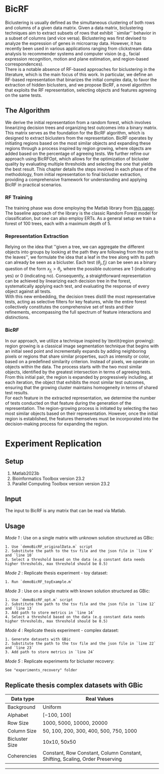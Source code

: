 # BicRF

Biclustering is usually defined as the simultaneous clustering of both rows and columns of a given data matrix. Given a data matrix, biclustering techniques aim to extract subsets of rows that exhibit ``similar'' behavior in a subset of columns (and vice versa). Biclustering was first devised to analyze the expression of genes in microarray data. However, it has recently been used in various applications ranging from clickstream data analysis to recommender systems and computer vision (e.g., facial expression recognition, motion and plane estimation, and region-based correspondences).\
There is a notable absence of RF-based approaches for biclustering in the literature, which is the main focus of this work. In particular, we define an RF-based representation that binarizes the initial complex data, to favor the extraction of hidden biclusters, and we propose BicRF, a novel algorithm that exploits the RF representation, selecting objects and features agreeing on the same tests.


## The Algorithm
We derive the initial representation from a random forest, which involves linearizing decision trees and organizing test outcomes into a binary matrix. This matrix serves as the foundation for the BicRF algorithm, which is designed to extract biclusters from the representation. BicRF operates by initiating regions based on the most similar objects and expanding these regions through a process inspired by region growing, where objects are added based on the percentage of agreeing tests. We further refine our approach using BicRFOpt, which allows for the optimization of bicluster quality by evaluating multiple thresholds and selecting the one that yields the best result. This chapter details the steps involved in each phase of the methodology, from initial representation to final bicluster extraction, providing a comprehensive framework for understanding and applying BicRF in practical scenarios.


### RF Training
The training phase was done employing the Matlab library from [this paper]([http://example.com](https://profs.scienze.univr.it/~bicego/papers/2020_ICPR_On_learning_Random.pdf)). The baseline approach of the library is the classic Random Forest model for classification, but one can also employ ERTs. As a general setup we train a forest of 100 trees, each with a maximum depth of 5. 

### Representation Extraction
Relying on the idea that ''given a tree, we can aggregate the different objects into groups by looking at the path they are following from the root to the leaves'', we formulate the idea that a leaf in the tree along with its path can already be seen as a bicluster. Each test $(\theta_j, f_j)$ can be seen as a binary question of the form $x_{f_j} > \theta_j$, where the possible outcomes are 1 (indicating yes) or 0 (indicating no). Consequently, a straightforward representation can be achieved by linearizing each decision tree in the forest, systematically applying each test, and evaluating the response of every object against all tests.\
With this new embedding, the decision trees distill the most representative tests, acting as selective filters for key features, while the entire forest collectively constitutes the comprehensive set of tests and their refinements, encompassing the full spectrum of feature interactions and distinctions.

### BicRF
 In our approach, we utilize a technique inspired by \textit{region growing}: region growing is a classical image segmentation technique that begins with an initial seed point and incrementally expands by adding neighboring pixels or regions that share similar properties, such as intensity or color, based on a predefined similarity criterion. Instead of pixels, we operate on objects within the data. The process starts with the two most similar objects, identified by the greatest intersection in terms of agreeing tests. From this initial pair, the region is expanded by progressively including, at each iteration, the object that exhibits the most similar test outcomes, ensuring that the growing cluster maintains homogeneity in terms of shared test results.\
For each feature in the extracted representation, we determine the number of tests conducted on that feature during the generation of the representation. The region-growing process is initiated by selecting the two most similar objects based on their representation. However, once the initial region is established, the features themselves must be incorporated into the decision-making process for expanding the region.

# Experiment Replication

**Setup**
-------------------------------------------
1. Matlab2023b
2. Bioinformatics Toolbox version 23.2
3. Parallel Computing Toolbox version version 23.2


**Input**
-------------------------------------------
The input to BicRF is any matrix that can be read via Matlab.


**Usage**
-------------------------------------------
_Mode 1_ : Use on a single matrix with unknown solution structured as GBic: 

    1. Use `demoBicRF_originalData.m` script
    2. Substitute the path to the tsv file and the json file in `line 9` and `line 10`
    3. Select a threshold based on the data (e.g constant data needs higher thresholds, max threshold should be 0.5)

_Mode 2_ : Replicate thesis experiment - toy dataset:

    1. Run `demoBicRF_toyExample.m`

_Mode 3_ : Use on a single matrix with known solution structured as GBic: 

    1. Use `demoBicRF_opt.m` script
    2. Substitute the path to the tsv file and the json file in `line 12` and `line 13`
    3. Add path to store metrics in `line 14`
    4. Select a threshold based on the data (e.g constant data needs higher thresholds, max threshold should be 0.5)

_Mode 4_ : Replicate thesis experiment - complex dataset:

    1. Generate datasets with GBic
    2. Substitute the path to the tsv file and the json file in `line 22` and `line 23`
    3. Add path to store metrics in `line 24`

_Mode 5_ : Replicate experiments for bicluster recovery:

    See "experiments_recovery" folder
   
**Replicate thesis complex datasets with GBic**
-------------------------------------------

| Data type      | Real Values                                                                  |
|----------------|------------------------------------------------------------------------------|
| Background     | Uniform                                                                      |
| Alphabet       | [−100, 100]                                                                  |
| Row Size       | 1000, 5000, 10000, 20000                                                     |
| Column Size    | 50, 100, 200, 300, 400, 500, 750, 1000                                       |
| Bicluster Size | 10x10, 50x50                                                                 |
| Coherencies    | Constant, Row Constant, Column Constant, Shifting, Scaling, Order Preserving |
-------------------------------------------
